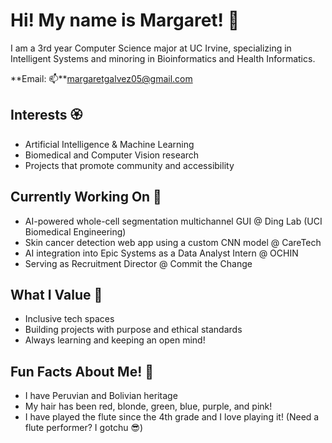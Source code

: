 # Hi! My name is Margaret! 🪷

I am a 3rd year Computer Science major at UC Irvine, specializing in Intelligent Systems and minoring in Bioinformatics and Health Informatics.

**Email: 📫**margaretgalvez05@gmail.com

## Interests 🏵
- Artificial Intelligence & Machine Learning
- Biomedical and Computer Vision research
- Projects that promote community and accessibility

## Currently Working On 🌼
- AI-powered whole-cell segmentation multichannel GUI @ Ding Lab (UCI Biomedical Engineering)
- Skin cancer detection web app using a custom CNN model @ CareTech
- AI integration into Epic Systems as a Data Analyst Intern @ OCHIN
- Serving as Recruitment Director @ Commit the Change

## What I Value 🌷
- Inclusive tech spaces
- Building projects with purpose and ethical standards
- Always learning and keeping an open mind!

## Fun Facts About Me! :musical_note:
- I have Peruvian and Bolivian heritage 
- My hair has been red, blonde, green, blue, purple, and pink!
- I have played the flute since the 4th grade and I love playing it! (Need a flute performer? I gotchu 😎)
